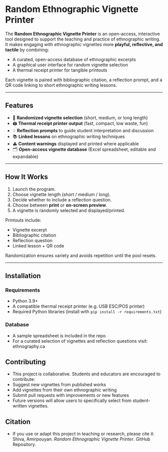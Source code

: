 # Random Ethnographic Vignette Printer

The **Random Ethnographic Vignette Printer** is an open-access, interactive tool designed to support the teaching and practice of ethnographic writing. It makes engaging with ethnographic vignettes more **playful, reflective, and tactile** by combining:

- A curated, open-access database of ethnographic excerpts  
- A graphical user interface for random vignette selection  
- A thermal receipt printer for tangible printouts  

Each vignette is paired with bibliographic citation, a reflection prompt, and a QR code linking to short ethnographic writing lessons.

---

## Features
- 🎲 **Randomized vignette selection** (short, medium, or long length)  
- 🖨️ **Thermal receipt printer output** (fast, compact, low waste, fun)  
- 💡 **Reflection prompts** to guide student interpretation and discussion  
- 📚 **Linked lessons** on ethnographic writing techniques  
- ⚠️ **Content warnings** displayed and printed where applicable  
- 🗂️ **Open-access vignette database** (Excel spreadsheet, editable and expandable)  

---

## How It Works
1. Launch the program.  
2. Choose vignette length (short / medium / long).  
3. Decide whether to include a reflection question.  
4. Choose between **print** or **on-screen preview**.  
5. A vignette is randomly selected and displayed/printed.  

Printouts include:  
- Vignette excerpt  
- Bibliographic citation  
- Reflection question  
- Linked lesson + QR code  

Randomization ensures variety and avoids repetition until the pool resets.

---

## Installation

### Requirements
- Python 3.9+  
- A compatible thermal receipt printer (e.g. USB ESC/POS printer)  
- Required Python libraries (install with `pip install -r requirements.txt`)  

### Database
- A sample spreadsheet is included in the repo
- For a curated selection of vignettes and reflection questions visit: ethnography.ca

## Contributing

- This project is collaborative. Students and educators are encouraged to contribute:
- Suggest new vignettes from published works
- Add vignettes from their own ethnographic writing
- Submit pull requests with improvements or new features
- Future versions will allow users to specifically select from student-written vignettes.

## Citation

- If you use or adapt this project in teaching or research, please cite it:
Shiva, Amirpouyan. _Random Ethnographic Vignette Printer_. GitHub Repository.
